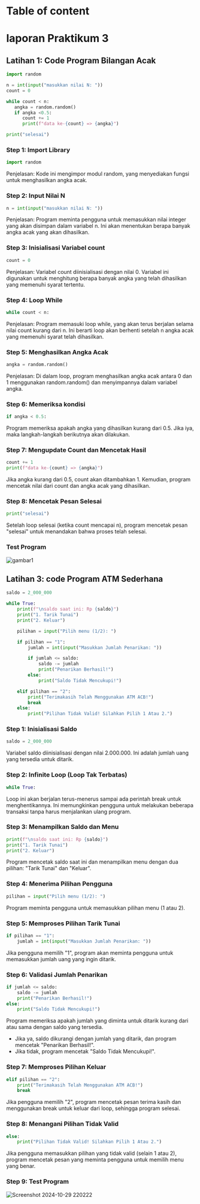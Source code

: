 # Table of content

# laporan Praktikum 3
## Latihan 1: Code Program Bilangan Acak
```python
import random

n = int(input("masukkan nilai N: "))
count = 0

while count < n:
   angka = random.random()
   if angka <0.5:
      count += 1
      print(f"data ke-{count} => {angka}")

print("selesai")
```

### Step 1: Import Library
```python
import random
```
Penjelasan: Kode ini mengimpor modul random, yang menyediakan fungsi untuk menghasilkan angka acak.

### Step 2: Input Nilai N
```python
n = int(input("masukkan nilai N: "))
```
Penjelasan: Program meminta pengguna untuk memasukkan nilai integer yang akan disimpan dalam variabel n. Ini akan menentukan berapa banyak angka acak yang akan dihasilkan.

### Step 3: Inisialisasi Variabel count
```python
count = 0
```
Penjelasan: Variabel count diinisialisasi dengan nilai 0. Variabel ini digunakan untuk menghitung berapa banyak angka yang telah dihasilkan yang memenuhi syarat tertentu.

### Step 4: Loop While
```python
while count < n:
```
Penjelasan: Program memasuki loop while, yang akan terus berjalan selama nilai count kurang dari n. Ini berarti loop akan berhenti setelah n angka acak yang memenuhi syarat telah dihasilkan.

### Step 5: Menghasilkan Angka Acak
```python
angka = random.random()
```
Penjelasan: Di dalam loop, program menghasilkan angka acak antara 0 dan 1 menggunakan random.random() dan menyimpannya dalam variabel angka.

### Step 6: Memeriksa kondisi
```python
if angka < 0.5:
```
Program memeriksa apakah angka yang dihasilkan kurang dari 0.5. Jika iya, maka langkah-langkah berikutnya akan dilakukan.

### Step 7: Mengupdate Count dan Mencetak Hasil
```python
count += 1
print(f"data ke-{count} => {angka}")
```
Jika angka kurang dari 0.5, count akan ditambahkan 1. Kemudian, program mencetak nilai dari count dan angka acak yang dihasilkan.

### Step 8: Mencetak Pesan Selesai
```python
print("selesai")
```
Setelah loop selesai (ketika count mencapai n), program mencetak pesan "selesai" untuk menandakan bahwa proses telah selesai.

### Test Program

![gambar1](https://github.com/user-attachments/assets/fb844bf2-dffe-486a-983e-e28c61688331)




## Latihan 3: code Program ATM Sederhana
```python
saldo = 2_000_000

while True:
    print(f"\nsaldo saat ini: Rp {saldo}")
    print("1. Tarik Tunai")
    print("2. Keluar")

    pilihan = input("Pilih menu (1/2): ")

    if pilihan == "1":
        jumlah = int(input("Masukkan Jumlah Penarikan: "))

        if jumlah <= saldo:
            saldo -= jumlah
            print("Penarikan Berhasil!")
        else:
            print("Saldo Tidak Mencukupi!")

    elif pilihan == "2":
        print("Terimakasih Telah Menggunakan ATM ACB!")   
        break
    else:
        print("Pilihan Tidak Valid! Silahkan Pilih 1 Atau 2.")     
```

### Step 1: Inisialisasi Saldo
```python
saldo = 2_000_000
```
Variabel saldo diinisialisasi dengan nilai 2.000.000. Ini adalah jumlah uang yang tersedia untuk ditarik.

### Step 2: Infinite Loop (Loop Tak Terbatas)
```python
while True:
``` 
Loop ini akan berjalan terus-menerus sampai ada perintah break untuk menghentikannya. Ini memungkinkan pengguna untuk melakukan beberapa transaksi tanpa harus menjalankan ulang program.

### Step 3: Menampilkan Saldo dan Menu
```python
print(f"\nsaldo saat ini: Rp {saldo}")
print("1. Tarik Tunai")
print("2. Keluar")
``` 
Program mencetak saldo saat ini dan menampilkan menu dengan dua pilihan: "Tarik Tunai" dan "Keluar".

### Step 4: Menerima Pilihan Pengguna
```python
pilihan = input("Pilih menu (1/2): ")
``` 
Program meminta pengguna untuk memasukkan pilihan menu (1 atau 2).

### Step 5: Memproses Pilihan Tarik Tunai
```python
if pilihan == "1":
    jumlah = int(input("Masukkan Jumlah Penarikan: "))
``` 
Jika pengguna memilih "1", program akan meminta pengguna untuk memasukkan jumlah uang yang ingin ditarik.

### Step 6: Validasi Jumlah Penarikan
```python
if jumlah <= saldo:
    saldo -= jumlah
    print("Penarikan Berhasil!")
else:
    print("Saldo Tidak Mencukupi!")
```
Program memeriksa apakah jumlah yang diminta untuk ditarik kurang dari atau sama dengan saldo yang tersedia.

* Jika ya, saldo dikurangi dengan jumlah yang ditarik, dan program mencetak "Penarikan Berhasil!".
* Jika tidak, program mencetak "Saldo Tidak Mencukupi!".

### Step 7: Memproses Pilihan Keluar
```python
elif pilihan == "2":
    print("Terimakasih Telah Menggunakan ATM ACB!")   
    break
```
Jika pengguna memilih "2", program mencetak pesan terima kasih dan menggunakan break untuk keluar dari loop, sehingga program selesai.

### Step 8: Menangani Pilihan Tidak Valid
```python
else:
    print("Pilihan Tidak Valid! Silahkan Pilih 1 Atau 2.")
```
Jika pengguna memasukkan pilihan yang tidak valid (selain 1 atau 2), program mencetak pesan yang meminta pengguna untuk memilih menu yang benar.

### Step 9: Test Program

![Screenshot 2024-10-29 220222](https://github.com/user-attachments/assets/1e18e826-620d-4ad4-a125-f9a3ecdc57f0)


